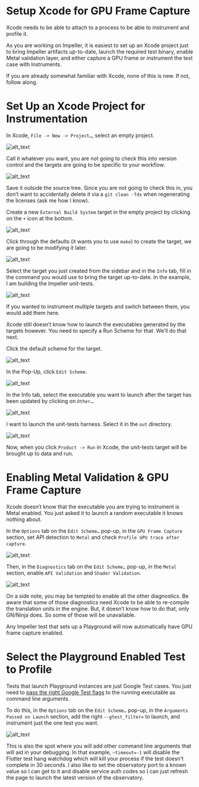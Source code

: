 # Setup Xcode for GPU Frame Capture

Xcode needs to be able to attach to a process to be able to instrument and
profile it.

As you are working on Impeller, it is easiest to set up an Xcode project just to
bring Impeller artifacts up-to-date, launch the required test binary, enable
Metal validation layer, and either capture a GPU frame or instrument the test
case with Instruments.

If you are already somewhat familiar with Xcode, none of this is new. If not,
follow along.

# Set Up an Xcode Project for Instrumentation

In Xcode, `File -> New -> Project…`, select an empty project.

![alt_text](assets/xcode_frame_capture/image1.png "image_tooltip")

Call it whatever you want, you are not going to check this into version control
and the targets are going to be specific to your workflow.

![alt_text](assets/xcode_frame_capture/image2.png "image_tooltip")

Save it outside the source tree. Since you are not going to check this in, you
don’t want to accidentally delete it via a `git clean -fdx` when regenerating
the licenses (ask me how I know).

Create a new `External Build System` target in the empty project by clicking on
the `+` icon at the bottom.

![alt_text](assets/xcode_frame_capture/image3.png "image_tooltip")

Click through the defaults (it wants you to use `make`) to create the target, we
are going to be modifying it later.

![alt_text](assets/xcode_frame_capture/image4.png "image_tooltip")

Select the target you just created from the sidebar and in the `Info` tab, fill
in the command you would use to bring the target up-to-date. In the example, I
am building the Impeller unit-tests.

![alt_text](assets/xcode_frame_capture/image5.png "image_tooltip")

If you wanted to instrument multiple targets and switch between them, you would
add them here.

Xcode still doesn’t know how to launch the executables generated by the targets
however. You need to specify a Run Scheme for that. We’ll do that next.

Click the default scheme for the target.

![alt_text](assets/xcode_frame_capture/image6.png "image_tooltip")

In the Pop-Up, click `Edit Scheme`.

![alt_text](assets/xcode_frame_capture/image7.png "image_tooltip")

In the Info tab, select the executable you want to launch after the target has
been updated by clicking on `Other…`.

![alt_text](assets/xcode_frame_capture/image8.png "image_tooltip")

I want to launch the unit-tests harness. Select it in the `out` directory.

![alt_text](assets/xcode_frame_capture/image9.png "image_tooltip")

Now, when you click `Product -> Run` in Xcode, the unit-tests target will be
brought up to data and run.

# Enabling Metal Validation & GPU Frame Capture

Xcode doesn’t know that the executable you are trying to instrument is Metal
enabled. You just asked it to launch a random executable it knows nothing about.

In the `Options` tab on the `Edit Scheme…` pop-up, in the `GPU Frame Capture`
section, set API detection to `Metal` and check `Profile GPU trace after
capture`.

![alt_text](assets/xcode_frame_capture/image10.png "image_tooltip")

Then, in the `Diagnostics` tab on the `Edit Scheme…` pop-up, in the `Metal`
section, enable `API Validation` and `Shader Validation`.

![alt_text](assets/xcode_frame_capture/image11.png "image_tooltip")

On a side note, you may be tempted to enable all the other diagnostics. Be aware
that some of those diagnostics need Xcode to be able to re-compile the
translation units in the engine. But, it doesn’t know how to do that, only
GN/Ninja does. So some of those will be unavailable.

Any Impeller test that sets up a Playground will now automatically have GPU
frame capture enabled.

# Select the Playground Enabled Test to Profile

Tests that launch Playground instances are just Google Test cases. You just need
to [pass the right Google Test
flags](https://google.github.io/googletest/advanced.html#running-a-subset-of-the-tests)
to the running executable as command line arguments.

To do this, in the `Options` tab on the `Edit Scheme…` pop-up, in the `Arguments
Passed on Launch` section, add the right `--gtest_filter=` to launch, and
instrument just the one test you want.

![alt_text](assets/xcode_frame_capture/image12.png "image_tooltip")

This is also the spot where you will add other command line arguments that will
aid in your debugging. In that example, `–timeout=-1` will disable the Flutter
test hang watchdog which will kill your process if the test doesn’t complete in
30 seconds. I also like to set the observatory port to a known value so I can
get to it and disable service auth codes so I can just refresh the page to
launch the latest version of the observatory.
